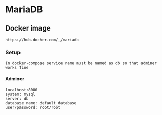 # MariaDB
## Docker image
```
https://hub.docker.com/_/mariadb
```
### Setup
```
In docker-compose service name must be named as db so that adminer works fine
```
#### Adminer
```  
localhost:8080
system: mysql
server: db
database name: default_database
user/password: root/root 
```